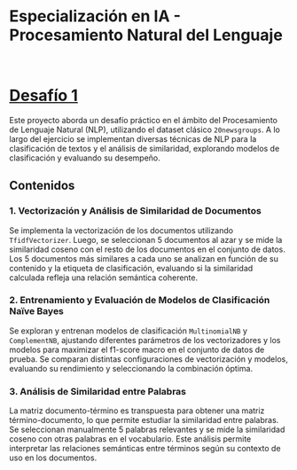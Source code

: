 # Especialización en IA - Procesamiento Natural del Lenguaje

<br>

# [Desafío 1](desafio_1/Desafio_1.ipynb)

Este proyecto aborda un desafío práctico en el ámbito del Procesamiento de Lenguaje Natural (NLP), utilizando el dataset clásico `20newsgroups`. A lo largo del ejercicio se implementan diversas técnicas de NLP para la clasificación de textos y el análisis de similaridad, explorando modelos de clasificación y evaluando su desempeño.

## Contenidos

### 1. Vectorización y Análisis de Similaridad de Documentos

Se implementa la vectorización de los documentos utilizando `TfidfVectorizer`. Luego, se seleccionan 5 documentos al azar y se mide la similaridad coseno con el resto de los documentos en el conjunto de datos. Los 5 documentos más similares a cada uno se analizan en función de su contenido y la etiqueta de clasificación, evaluando si la similaridad calculada refleja una relación semántica coherente.

### 2. Entrenamiento y Evaluación de Modelos de Clasificación Naïve Bayes

Se exploran y entrenan modelos de clasificación `MultinomialNB` y `ComplementNB`, ajustando diferentes parámetros de los vectorizadores y los modelos para maximizar el f1-score macro en el conjunto de datos de prueba. Se comparan distintas configuraciones de vectorización y modelos, evaluando su rendimiento y seleccionando la combinación óptima.

### 3. Análisis de Similaridad entre Palabras

La matriz documento-término es transpuesta para obtener una matriz término-documento, lo que permite estudiar la similaridad entre palabras. Se seleccionan manualmente 5 palabras relevantes y se mide la similaridad coseno con otras palabras en el vocabulario. Este análisis permite interpretar las relaciones semánticas entre términos según su contexto de uso en los documentos.
